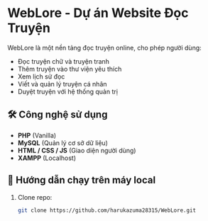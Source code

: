 # WebLore - Dự án Website Đọc Truyện

WebLore là một nền tảng đọc truyện online, cho phép người dùng:

- Đọc truyện chữ và truyện tranh
- Thêm truyện vào thư viện yêu thích
- Xem lịch sử đọc
- Viết và quản lý truyện cá nhân
- Duyệt truyện với hệ thống quản trị

## 🛠 Công nghệ sử dụng

- **PHP** (Vanilla)
- **MySQL** (Quản lý cơ sở dữ liệu)
- **HTML / CSS / JS** (Giao diện người dùng)
- **XAMPP** (Localhost)

## 🚀 Hướng dẫn chạy trên máy local

1. Clone repo:
   ```bash
   git clone https://github.com/harukazuma28315/WebLore.git

